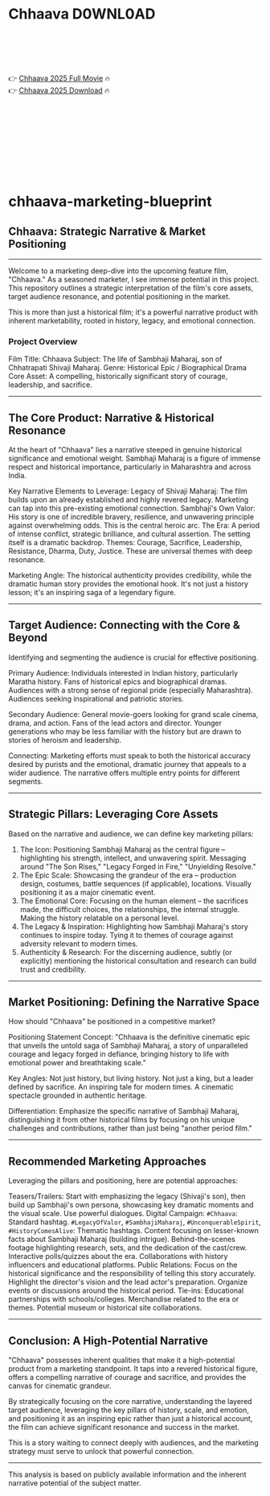 # Chhaava D0WNL0AD

<br><br><br><br>


👉 <a href="https://Christopher-starintate1984.github.io/swupkmvwhu/">Chhaava 2025 Full Movie</a> 🔥
<br>
👉 <a href="https://Christopher-starintate1984.github.io/swupkmvwhu/">Chhaava 2025 Download</a> 🔥


<br><br><br><br><br><br><br><br>



# chhaava-marketing-blueprint

## Chhaava: Strategic Narrative & Market Positioning

---

Welcome to a marketing deep-dive into the upcoming feature film, "Chhaava." As a seasoned marketer, I see immense potential in this project. This repository outlines a strategic interpretation of the film's core assets, target audience resonance, and potential positioning in the market.

This is more than just a historical film; it's a powerful narrative product with inherent marketability, rooted in history, legacy, and emotional connection.

### Project Overview

   Film Title: Chhaava
   Subject: The life of Sambhaji Maharaj, son of Chhatrapati Shivaji Maharaj.
   Genre: Historical Epic / Biographical Drama
   Core Asset: A compelling, historically significant story of courage, leadership, and sacrifice.

---

## The Core Product: Narrative & Historical Resonance

At the heart of "Chhaava" lies a narrative steeped in genuine historical significance and emotional weight. Sambhaji Maharaj is a figure of immense respect and historical importance, particularly in Maharashtra and across India.

   Key Narrative Elements to Leverage:
       Legacy of Shivaji Maharaj: The film builds upon an already established and highly revered legacy. Marketing can tap into this pre-existing emotional connection.
       Sambhaji's Own Valor: His story is one of incredible bravery, resilience, and unwavering principle against overwhelming odds. This is the central heroic arc.
       The Era: A period of intense conflict, strategic brilliance, and cultural assertion. The setting itself is a dramatic backdrop.
       Themes: Courage, Sacrifice, Leadership, Resistance, Dharma, Duty, Justice. These are universal themes with deep resonance.

   Marketing Angle: The historical authenticity provides credibility, while the dramatic human story provides the emotional hook. It's not just a history lesson; it's an inspiring saga of a legendary figure.

---

## Target Audience: Connecting with the Core & Beyond

Identifying and segmenting the audience is crucial for effective positioning.

   Primary Audience:
       Individuals interested in Indian history, particularly Maratha history.
       Fans of historical epics and biographical dramas.
       Audiences with a strong sense of regional pride (especially Maharashtra).
       Audiences seeking inspirational and patriotic stories.

   Secondary Audience:
       General movie-goers looking for grand scale cinema, drama, and action.
       Fans of the lead actors and director.
       Younger generations who may be less familiar with the history but are drawn to stories of heroism and leadership.

   Connecting: Marketing efforts must speak to both the historical accuracy desired by purists and the emotional, dramatic journey that appeals to a wider audience. The narrative offers multiple entry points for different segments.

---

## Strategic Pillars: Leveraging Core Assets

Based on the narrative and audience, we can define key marketing pillars:

1.  The Icon: Positioning Sambhaji Maharaj as the central figure – highlighting his strength, intellect, and unwavering spirit. Messaging around "The Son Rises," "Legacy Forged in Fire," "Unyielding Resolve."
2.  The Epic Scale: Showcasing the grandeur of the era – production design, costumes, battle sequences (if applicable), locations. Visually positioning it as a major cinematic event.
3.  The Emotional Core: Focusing on the human element – the sacrifices made, the difficult choices, the relationships, the internal struggle. Making the history relatable on a personal level.
4.  The Legacy & Inspiration: Highlighting how Sambhaji Maharaj's story continues to inspire today. Tying it to themes of courage against adversity relevant to modern times.
5.  Authenticity & Research: For the discerning audience, subtly (or explicitly) mentioning the historical consultation and research can build trust and credibility.

---

## Market Positioning: Defining the Narrative Space

How should "Chhaava" be positioned in a competitive market?

   Positioning Statement Concept: "Chhaava is the definitive cinematic epic that unveils the untold saga of Sambhaji Maharaj, a story of unparalleled courage and legacy forged in defiance, bringing history to life with emotional power and breathtaking scale."

   Key Angles:
       Not just history, but living history.
       Not just a king, but a leader defined by sacrifice.
       An inspiring tale for modern times.
       A cinematic spectacle grounded in authentic heritage.

   Differentiation: Emphasize the specific narrative of Sambhaji Maharaj, distinguishing it from other historical films by focusing on his unique challenges and contributions, rather than just being "another period film."

---

## Recommended Marketing Approaches

Leveraging the pillars and positioning, here are potential approaches:

   Teasers/Trailers: Start with emphasizing the legacy (Shivaji's son), then build up Sambhaji's own persona, showcasing key dramatic moments and the visual scale. Use powerful dialogues.
   Digital Campaign:
       `#Chhaava`: Standard hashtag.
       `#LegacyOfValor`, `#SambhajiMaharaj`, `#UnconquerableSpirit`, `#HistoryComesAlive`: Thematic hashtags.
       Content focusing on lesser-known facts about Sambhaji Maharaj (building intrigue).
       Behind-the-scenes footage highlighting research, sets, and the dedication of the cast/crew.
       Interactive polls/quizzes about the era.
       Collaborations with history influencers and educational platforms.
   Public Relations:
       Focus on the historical significance and the responsibility of telling this story accurately.
       Highlight the director's vision and the lead actor's preparation.
       Organize events or discussions around the historical period.
   Tie-ins:
       Educational partnerships with schools/colleges.
       Merchandise related to the era or themes.
       Potential museum or historical site collaborations.

---

## Conclusion: A High-Potential Narrative

"Chhaava" possesses inherent qualities that make it a high-potential product from a marketing standpoint. It taps into a revered historical figure, offers a compelling narrative of courage and sacrifice, and provides the canvas for cinematic grandeur.

By strategically focusing on the core narrative, understanding the layered target audience, leveraging the key pillars of history, scale, and emotion, and positioning it as an inspiring epic rather than just a historical account, the film can achieve significant resonance and success in the market.

This is a story waiting to connect deeply with audiences, and the marketing strategy must serve to unlock that powerful connection.

---

This analysis is based on publicly available information and the inherent narrative potential of the subject matter.


